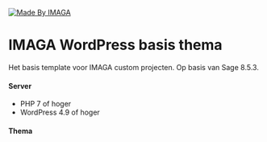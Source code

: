 [![Made By IMAGA](https://img.shields.io/badge/Made%20By-IMAGA-2896e4.svg)](http://IMAGA.nl/)


# IMAGA WordPress basis thema
Het basis template voor IMAGA custom projecten.
Op basis van Sage 8.5.3.


#### Server
 * PHP 7 of hoger
 * WordPress 4.9 of hoger

#### Thema
